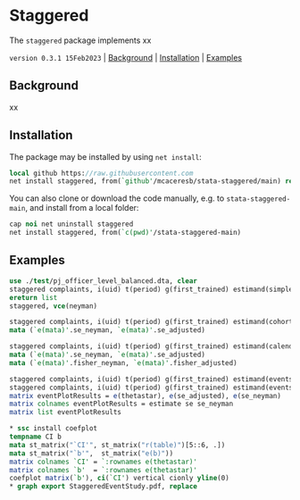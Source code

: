 Staggered
=========

The `staggered` package implements xx

`version 0.3.1 15Feb2023` | [Background](#background) | [Installation](#installation) | [Examples](#examples)

## Background

xx

## Installation

The package may be installed by using `net install`:

```stata
local github https://raw.githubusercontent.com
net install staggered, from(`github'/mcaceresb/stata-staggered/main) replace
```

You can also clone or download the code manually, e.g. to
`stata-staggered-main`, and install from a local folder:

```stata
cap noi net uninstall staggered
net install staggered, from(`c(pwd)'/stata-staggered-main)
```

## Examples

```stata
use ./test/pj_officer_level_balanced.dta, clear
staggered complaints, i(uid) t(period) g(first_trained) estimand(simple)
ereturn list
staggered, vce(neyman)

staggered complaints, i(uid) t(period) g(first_trained) estimand(cohort)
mata (`e(mata)'.se_neyman, `e(mata)'.se_adjusted)

staggered complaints, i(uid) t(period) g(first_trained) estimand(calendar) num_fisher(100)
mata (`e(mata)'.se_neyman, `e(mata)'.se_adjusted)
mata (`e(mata)'.fisher_neyman, `e(mata)'.fisher_adjusted)

staggered complaints, i(uid) t(period) g(first_trained) estimand(eventstudy)
staggered complaints, i(uid) t(period) g(first_trained) estimand(eventstudy) eventTime(0/23)
matrix eventPlotResults = e(thetastar), e(se_adjusted), e(se_neyman)
matrix colnames eventPlotResults = estimate se se_neyman
matrix list eventPlotResults

* ssc install coefplot
tempname CI b
mata st_matrix("`CI'", st_matrix("r(table)")[5::6, .])
mata st_matrix("`b'",  st_matrix("e(b)"))
matrix colnames `CI' = `:rownames e(thetastar)'
matrix colnames `b'  = `:rownames e(thetastar)'
coefplot matrix(`b'), ci(`CI') vertical cionly yline(0)
* graph export StaggeredEventStudy.pdf, replace
```
